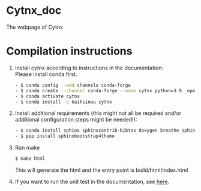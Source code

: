 # Cytnx_doc
The webpage of Cytnx


# Compilation instructions
1. Install cytnx according to instructions in the documentation:  
    Please install conda first.
    ```bash
    - $ conda config --add channels conda-forge  
    - $ conda create --channel conda-forge --name cytnx python=3.9 _openmp_mutex=*=*_llvm  
    - $ conda activate cytnx  
    - $ conda install -c kaihsinwu cytnx  
    ```

2. Install additional requirements (this might not all be required and/or additional configuration steps might be needed!):
    ```bash
    - $ conda install sphinx sphinxcontrib-bibtex doxygen breathe sphinxcontrib-jquery 
    - $ pip install sphinxbootstrap4theme  
    ```

3. Run make  
    ```bash
    $ make html  
    ```

     This will generate the html and the entry point is build/html/index.html
4. If you want to run the unit test in the documentation, see [here](./tests/README.md).
